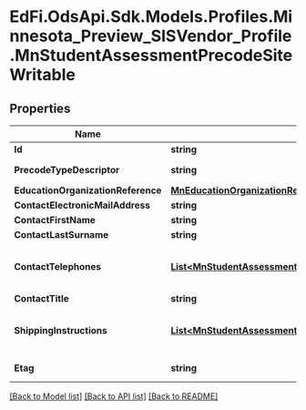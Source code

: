 # EdFi.OdsApi.Sdk.Models.Profiles.Minnesota_Preview_SISVendor_Profile.MnStudentAssessmentPrecodeSiteWritable
## Properties

Name | Type | Description | Notes
------------ | ------------- | ------------- | -------------
**Id** | **string** |  | [optional] 
**PrecodeTypeDescriptor** | **string** | Type of pre-code site record. For example, MCA/MTAS, ACCESS/ALT-ACCESS | 
**EducationOrganizationReference** | [**MnEducationOrganizationReference**](MnEducationOrganizationReference.md) |  | 
**ContactElectronicMailAddress** | **string** | Email address or login of administrative contact | [optional] 
**ContactFirstName** | **string** | First name of administrative contact | [optional] 
**ContactLastSurname** | **string** | Last name of administrative contact | [optional] 
**ContactTelephones** | [**List&lt;MnStudentAssessmentPrecodeSiteContactTelephoneWritable&gt;**](MnStudentAssessmentPrecodeSiteContactTelephoneWritable.md) | An unordered collection of studentAssessmentPrecodeSiteContactTelephones. The telephone number(s) for the administrative contact, and extension if applicable. | [optional] 
**ContactTitle** | **string** | Title of administrative contact | [optional] 
**ShippingInstructions** | [**List&lt;MnStudentAssessmentPrecodeSiteShippingInstructionWritable&gt;**](MnStudentAssessmentPrecodeSiteShippingInstructionWritable.md) | An unordered collection of studentAssessmentPrecodeSiteShippingInstructions. Shipping instructions such as Labels, Shipping Date, Shipping Preference | [optional] 
**Etag** | **string** | A unique system-generated value that identifies the version of the resource. | [optional] 

[[Back to Model list]](../README.md#documentation-for-models) [[Back to API list]](../README.md#documentation-for-api-endpoints) [[Back to README]](../README.md)

